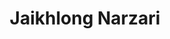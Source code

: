 ---
username: Jaikhlong
name: Jaikhlong Narzari
title: Jaikhlong Narzari
email: u24ece1034@cit.ac.in
phone: 8134812697
avatar: DEFAULT.jpg
role: TECHNICAL COORDINATOR
type: COORDINATOR
roll: 202402031034
branch: ECE
education: Btech
# effects Profile order
priority: 69
---